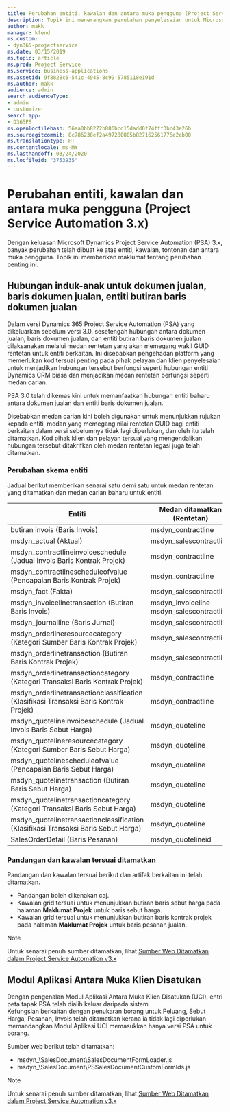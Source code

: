 ```yaml
---
title: Perubahan entiti, kawalan dan antara muka pengguna (Project Service Automation 3.x)
description: Topik ini menerangkan perubahan penyelesaian untuk Microsoft Dynamics Project Service Automation 3.x.
author: makk
manager: kfend
ms.custom:
- dyn365-projectservice
ms.date: 03/15/2019
ms.topic: article
ms.prod: Project Service
ms.service: business-applications
ms.assetid: 9f8828c6-541c-4945-8c99-5785118e191d
ms.author: makk
audience: admin
search.audienceType:
- admin
- customizer
search.app:
- D365PS
ms.openlocfilehash: 56aa0bb8272b886bcd15dadd0f74fff3bc43e26b
ms.sourcegitcommit: 8c786230ef2a497280885b827162561776e2eb00
ms.translationtype: HT
ms.contentlocale: ms-MY
ms.lasthandoff: 03/24/2020
ms.locfileid: "3753935"
---
```

# <a name="entity-control-and-user-interface-changes-project-service-automation-3x"></a>Perubahan entiti, kawalan dan antara muka pengguna (Project Service Automation 3.x)
Dengan keluasan Microsoft Dynamics Project Service Automation (PSA) 3.x, banyak perubahan telah dibuat ke atas entiti, kawalan, tontonan dan antara muka pengguna. Topik ini memberikan maklumat tentang perubahan penting ini.

## <a name="parent-child-relationships-for-sales-document-sales-document-line-sales-document-line-detail-entities"></a>Hubungan induk-anak untuk dokumen jualan, baris dokumen jualan, entiti butiran baris dokumen jualan
Dalam versi Dynamics 365 Project Service Automation (PSA) yang dikeluarkan sebelum versi 3.0, sesetengah hubungan antara dokumen jualan, baris dokumen jualan, dan entiti butiran baris dokumen jualan dilaksanakan melalui medan rentetan yang akan memegang wakil GUID rentetan untuk entiti berkaitan. Ini disebabkan pengehadan platform yang memerlukan kod tersuai penting pada pihak pelayan dan klien penyelesaian untuk menjadikan hubungan tersebut berfungsi seperti hubungan entiti Dynamics CRM biasa dan menjadikan medan rentetan berfungsi seperti medan carian.

PSA 3.0 telah dikemas kini untuk memanfaatkan hubungan entiti baharu antara dokumen jualan dan entiti baris dokumen jualan.

Disebabkan medan carian kini boleh digunakan untuk menunjukkan rujukan kepada entiti, medan yang memegang nilai rentetan GUID bagi entiti berkaitan dalam versi sebelumnya tidak lagi diperlukan, dan oleh itu telah ditamatkan. Kod pihak klien dan pelayan tersuai yang mengendalikan hubungan tersebut ditakrifkan oleh medan rentetan legasi juga telah ditamatkan.

### <a name="entity-schema-changes"></a>Perubahan skema entiti
Jadual berikut memberikan senarai satu demi satu untuk medan rentetan yang ditamatkan dan medan carian baharu untuk entiti. 

 Entiti |   Medan ditamatkan (Rentetan) | Medan baharu (Carian)
--- | --- | ---
butiran invois (Baris Invois) |  msdyn_contractline |    msdyn_contractlineid
msdyn_actual (Aktual) | msdyn_salescontractline |   msdyn_salescontractlineid
msdyn_contractlineinvoiceschedule (Jadual Invois Baris Kontrak Projek) |    msdyn_contractline |    msdyn_contractlineid
msdyn_contractlinescheduleofvalue (Pencapaian Baris Kontrak Projek) |   msdyn_contractline |    msdyn_contractlineid
msdyn_fact (Fakta) | msdyn_salescontractline |   msdyn_salescontractlineid
msdyn_invoicelinetransaction (Butiran Baris Invois) | msdyn_invoiceline <br> msdyn_salescontractline | msdyn_invoicelineid <br> msdyn_salescontractlineid
msdyn_journalline (Baris Jurnal) |  msdyn_salescontractline |   msdyn_salescontractlineid
msdyn_orderlineresourcecategory (Kategori Sumber Baris Kontrak Projek) | msdyn_salescontractline |   msdyn_contractlineid
msdyn_orderlinetransaction (Butiran Baris Kontrak Projek) | msdyn_salescontractline |   msdyn_salescontractlineid
msdyn_orderlinetransactioncategory (Kategori Transaksi Baris Kontrak Projek) |   msdyn_contractline |    msdyn_contractlineid
msdyn_orderlinetransactionclassification (Klasifikasi Transaksi Baris Kontrak Projek) |   msdyn_contractline |    msdyn_contractlineid
msdyn_quotelineinvoiceschedule (Jadual Invois Baris Sebut Harga) |  msdyn_quoteline |   msdyn_quotelineid
msdyn_quotelineresourcecategory (Kategori Sumber Baris Sebut Harga) |    msdyn_quoteline |   msdyn_quotelineid
msdyn_quotelinescheduleofvalue (Pencapaian Baris Sebut Harga) | msdyn_quoteline |   msdyn_quotelineid
msdyn_quotelinetransaction (Butiran Baris Sebut Harga) |    msdyn_quoteline |   msdyn_quotelineid
msdyn_quotelinetransactioncategory (Kategori Transaksi Baris Sebut Harga) |  msdyn_quoteline |   msdyn_quotelineid
msdyn_quotelinetransactionclassification (Klasifikasi Transaksi Baris Sebut Harga) |  msdyn_quoteline |   msdyn_quotelineid
SalesOrderDetail (Baris Pesanan) | msdyn_quotelineid | msdyn_quoteline 

### <a name="deprecated-custom-views-and-controls"></a>Pandangan dan kawalan tersuai ditamatkan
Pandangan dan kawalan tersuai berikut dan artifak berkaitan ini telah ditamatkan.

- Pandangan boleh dikenakan caj.
- Kawalan grid tersuai untuk menunjukkan butiran baris sebut harga pada halaman **Maklumat Projek** untuk baris sebut harga.
- Kawalan grid tersuai untuk menunjukkan butiran baris kontrak projek pada halaman **Maklumat Projek** untuk baris pesanan jualan.

> [!NOTE]
> Untuk senarai penuh sumber ditamatkan, lihat [Sumber Web Ditamatkan dalam Project Service Automation v3.x](../developer-guides/web-resources-deprecated-v3.x.md)

## <a name="unified-client-interface-app-module"></a>Modul Aplikasi Antara Muka Klien Disatukan
Dengan pengenalan Modul Aplikasi Antara Muka Klien Disatukan (UCI), entri peta tapak PSA telah dialih keluar daripada sistem.  
Kefungsian berkaitan dengan penukaran borang untuk Peluang, Sebut Harga, Pesanan, Invois telah ditamatkan kerana ia tidak lagi diperlukan memandangkan Modul Aplikasi UCI memasukkan hanya versi PSA untuk borang.  

Sumber web berikut telah ditamatkan:

- msdyn_\SalesDocument\SalesDocumentFormLoader.js
- msdyn_\SalesDocument\PSSalesDocumentCustomFormIds.js

> [!NOTE]
> Untuk senarai penuh sumber ditamatkan, lihat [Sumber Web Ditamatkan dalam Project Service Automation v3.x](../developer-guides/web-resources-deprecated-v3.x.md)


